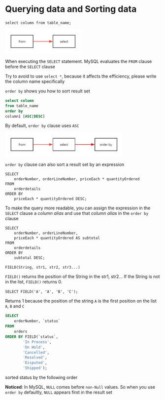 # Querying data and Sorting data

```mysql
select column from table_name;
```

<img src="../pic/Querying_data/select.jpg" width = "246" height = "78" alt="select" align=center/>

When executing the `SELECT` statement. MySQL evaluates the `FROM` clause before the `SELECT` clause

Try to avoid to use `select *`, because it affects the efficiency, please write the column name specifically

`order by` shows you how to sort result set

```sql
select column
from table_name
order by
column1 [ASC|DESC]
```

By default, `order by` clause uses `ASC`

<img src="../pic/Querying_data/order_by.jpg" width = "382" height = "78" alt="order_by" align=center/>

`order by` clause can also sort a result set by an expression

```mysql
SELECT 
	orderNumber, orderLineNumber, priceEach * quantityOrdered
FROM
	orderdetails
ORDER BY
	priceEach * quantityOrdered DESC;
```

To make the query more readable, you can assign the expression in the `SELECT` clause a *column alias* and use that *column alias* in the `order by` clause

```mysql
SELECT 
	orderNumber, orderLineNumber, 
	priceEach * quantityOrdered AS subtotal
FROM
	orderdetails
ORDER BY
	subtotal DESC;
```

`FIELD(String, str1, str2, str3...)`

`FIELD()` returns the position of the String in the str1, str2... If the String is not in the list, `FIELD()` returns 0.

`SELECT FIELD('A', 'A', 'B', 'C');`

Returns 1 because the position of the string `A` is the first position on the list `A`, `B` and `C`

```sql
SELECT 
	orderNumber, `status`
FROM
	orders
ORDER BY FIELD(`status`,
        'In Process',
        'On Hold',
        'Cancelled',
        'Resolved',
        'Disputed',
        'Shipped');
```

sorted status by the following order

**Noticed**: In MySQL, `NULL` comes before `non-Null` values. So when you use `order by` defaultly, `NULL` appears first in the result set
